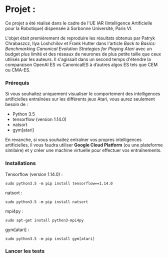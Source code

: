# Projet : 

Ce projet a été réalisé dans le cadre de l'UE IAR (Intelligence Artificielle pour la Robotique) dispensée à Sorbonne Université, Paris VI.

L'objet était premièrement de reproduire les résultats obtenus par Patryk Chrabaszcz, Ilya Loshchilov et Frank Hutter dans l'article _Back to Basics: Benchmarking Canonical Evolution Strategies for Playing Atari_ avec un budget plus limité et des réseaux de neurones de plus petite taille que ceux utilisés par les auteurs. Il s'agissait dans un second temps d'étendre la comparaison OpenAI ES vs CanonicalES à d’autres algos ES tels que CEM ou CMA-ES.

### Prérequis

Si vous souhaitez uniquement visualiser le comportement des intelligences artificielles entraînées sur les différents jeux Atari, vous aurez seulement besoin de :

- Python 3.5
- tensorflow (version 1.14.0) 
- natsort
- gym[atari]

En revanche, si vous souhaitez entraîner vos propres intelligences artificielles, il vous faudra utiliser **Google Cloud Platform** (ou une plateforme similaire) et y créer une machine virtuelle pour effectuer vos entraînements.

### Installations

Tensorflow (version 1.14.0) :
```
sudo python3.5 -m pip install tensorflow==1.14.0
```
natsort :
```
sudo python3.5 -m pip install natsort
```
mpi4py :
```
sudo apt-get install python3-mpi4py
```
gym[atari] :
```
sudo python3.5 -m pip install gym[atari]
```

### Lancer les tests


